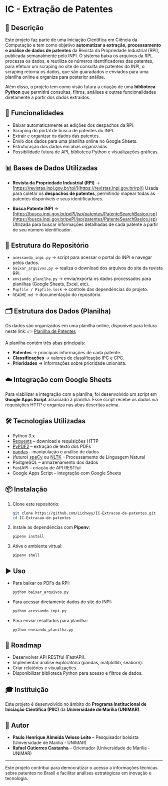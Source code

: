 # IC - Extração de Patentes

## 📖 Descrição

Este projeto faz parte de uma Iniciação Científica em Ciência da Computação e tem como objetivo **automatizar a extração, processamento e análise de dados de patentes** da Revista da Propriedade Industrial (RPI), publicada semanalmente pelo INPI.
O sistema baixa os arquivos da RPI, processa os dados, e reutiliza os números identificadores das patentes, para efetuar um scraping no site de consulta de patentes do INPI, o scraping retorna os dados, que são guaradados e enviados para uma planilha online e organiza para posterior análise.

Além disso, o projeto tem como visão futura a criação de uma **biblioteca Python** que permitirá consultas, filtros, análises e outras funcionalidades diretamente a partir dos dados extraídos.

## 🚀 Funcionalidades

* Baixar automaticamente as edições dos despachos da RPI.
* Scraping do portal de busca de patentes do INPI.
* Extrair e organizar os dados das patentes.
* Envio dos dados para uma planilha online no Google Sheets.
* Estruturação dos dados em abas organizadas.
* Possibilidade futura de API, biblioteca Python e visualizações gráficas.

## 📊 Bases de Dados Utilizadas

* **Revista da Propriedade Industrial (RPI)** → [https://revistas.inpi.gov.br/rpi/](https://revistas.inpi.gov.br/rpi/)
  Usada para coletar os **despachos de patentes**, permitindo mapear todas as patentes disponíveis e seus identificadores.

* **Busca Patente INPI** → [https://busca.inpi.gov.br/pePI/jsp/patentes/PatenteSearchBasico.jsp](https://busca.inpi.gov.br/pePI/jsp/patentes/PatenteSearchBasico.jsp)
  Utilizada para buscar informações detalhadas de cada patente a partir de seu número identificador.

## 📂 Estrutura do Repositório

* `acessando_inpi.py` → script para acessar o portal do INPI e navegar pelos dados.
* `baixar_arquivos.py` → realiza o download dos arquivos do site da revista RPI.
* `enviando_planilha.py` → envia/exporta os dados processados para planilhas (Google Sheets, Excel, etc).
* `Pipfile / Pipfile.lock` → controle das dependências do projeto.
* `README.md` → documentação do repositório.

## 🗂 Estrutura dos Dados (Planilha)

Os dados são organizados em uma planilha online, disponível para leitura neste link:
👉 [Planilha de Patentes](https://docs.google.com/spreadsheets/d/11iNsEaxtqCDp8DRnC5K_B4q0L57kWuzhOo1eBD044nA/edit?usp=sharing)

A planilha contém três abas principais:

* **Patentes** → principais informações de cada patente.
* **Classificações** → valores de classificação IPC e CPC.
* **Prioridades** → informações sobre prioridade unionista.

## ☁️ Integração com Google Sheets

Para viabilizar a integração com a planilha, foi desenvolvido um script em **Google Apps Script** associado à planilha.
Esse script recebe os dados via requisições HTTP e organiza nas abas descritas acima.

## 🛠️ Tecnologias Utilizadas

* Python 3.x
* [Requests](https://docs.python-requests.org/) – download e requisições HTTP
* [PyPDF2](https://pypi.org/project/PyPDF2/) – extração de texto dos PDFs
* [pandas](https://pandas.pydata.org/) – manipulação e análise de dados
* (futuro) [spaCy](https://spacy.io/) ou [NLTK](https://www.nltk.org/) – Processamento de Linguagem Natural
* PostgreSQL – armazenamento dos dados
* FastAPI – criação de API RESTful
* Google Apps Script – integração com Google Sheets

## 📦 Instalação

1. Clone este repositório:

   ```bash
   git clone https://github.com/Lichwyy/IC-Extracao-de-patentes.git
   cd IC-Extracao-de-patentes
   ```

2. Instale as dependências com **Pipenv**:

   ```bash
   pipenv install
   ```

3. Ative o ambiente virtual:

   ```bash
   pipenv shell
   ```

## ▶️ Uso

* Para baixar os PDFs da RPI:

  ```bash
  python baixar_arquivos.py
  ```

* Para acessar diretamente dados do site do INPI:

  ```bash
  python acessando_inpi.py
  ```

* Para enviar resultados para planilha:

  ```bash
  python enviando_planilha.py
  ```

## 📌 Roadmap

* Desenvolver API RESTful (FastAPI).
* Implementar análise exploratória (pandas, matplotlib, seaborn).
* Criar relatórios e visualizações.
* Disponibilizar biblioteca Python para acesso e filtros de dados.

## 🎓 Instituição

Este projeto é desenvolvido no âmbito do **Programa Institucional de Iniciação Científica (PIIC)** da
**Universidade de Marília (UNIMAR)**.

## 👤 Autor

* **Paulo Henrique Almeida Veloso Leite** – Pesquisador bolsista (Universidade de Marília - UNIMAR)
* **Rafael Gutierres Castanha** – Orientador (Universidade de Marília - UNIMAR)

---

Este projeto contribui para democratizar o acesso a informações técnicas sobre patentes no Brasil e facilitar análises estratégicas em inovação e tecnologia.
